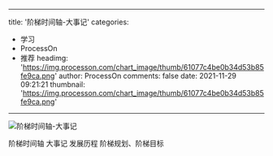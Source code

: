 
---
title: '阶梯时间轴-大事记'
categories: 
 - 学习
 - ProcessOn
 - 推荐
headimg: 'https://img.processon.com/chart_image/thumb/61077c4be0b34d53b85fe9ca.png'
author: ProcessOn
comments: false
date: 2021-11-29 09:21:21
thumbnail: 'https://img.processon.com/chart_image/thumb/61077c4be0b34d53b85fe9ca.png'
---

<div>   
<img class="thumb" alt="阶梯时间轴-大事记" src="https://img.processon.com/chart_image/thumb/61077c4be0b34d53b85fe9ca.png" referrerpolicy="no-referrer">
<p>阶梯时间轴 大事记 发展历程 阶梯规划、阶梯目标</p>  
</div>
            